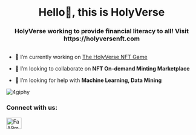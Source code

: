 <h1 align="center">Hello👋, this is HolyVerse</h1>
<h3 align="center">HolyVerse working to provide financial literacy to all! Visit https://holyversenft.com</h3>

<p align="left"> <a href="https://twitter.com/" target="blank"><img src="https://img.shields.io/twitter/follow/?logo=twitter&style=for-the-badge" alt="" /></a> </p>

- 🔭 I’m currently working on [The HolyVerse NFT Game](https://holyversenft.com)

- 👯 I’m looking to collaborate on **NFT On-demand Minting Marketplace**

- 🤝 I’m looking for help with **Machine Learning, Data Mining**


![4giphy](https://twitter.com/i/status/1487562756312088578)





<h3 align="left">Connect with us:</h3>
<p align="left">
<a href="https://discord.gg/nftz" target="blank"><img align="center" src="https://raw.githubusercontent.com/rahuldkjain/github-profile-readme-generator/master/src/images/icons/Social/discord.svg" alt="FaA9mRE76q" height="30" width="40" /></a>
</p>


